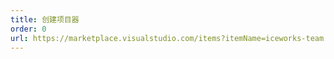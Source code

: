 ```yaml
---
title: 创建项目器
order: 0
url: https://marketplace.visualstudio.com/items?itemName=iceworks-team.iceworks-project-creator
---
```

